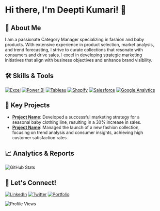 # Hi there, I'm Deepti Kumari! 👋

## 🚀 About Me
I am a passionate Category Manager specializing in fashion and baby products. With extensive experience in product selection, market analysis, and trend forecasting, I strive to curate collections that resonate with consumers and drive sales. I excel in developing strategic marketing initiatives that align with business objectives and enhance brand visibility.

## 🛠️ Skills & Tools
[![Excel](https://img.shields.io/badge/-Excel-217346?logo=microsoft-excel&logoColor=white&style=for-the-badge)](https://www.microsoft.com/en-us/microsoft-365/excel)
[![Power BI](https://img.shields.io/badge/-Power%20BI-F2C811?logo=power-bi&logoColor=black&style=for-the-badge)](https://powerbi.microsoft.com/)
[![Tableau](https://img.shields.io/badge/-Tableau-E97627?logo=tableau&logoColor=white&style=for-the-badge)](https://www.tableau.com/)
[![Shopify](https://img.shields.io/badge/-Shopify-96BF48?logo=shopify&logoColor=white&style=for-the-badge)](https://www.shopify.com/)
[![Salesforce](https://img.shields.io/badge/-Salesforce-00A1E0?logo=salesforce&logoColor=white&style=for-the-badge)](https://www.salesforce.com/)
[![Google Analytics](https://img.shields.io/badge/-Google%20Analytics-E37400?logo=google-analytics&logoColor=white&style=for-the-badge)](https://analytics.google.com/)

## 🌟 Key Projects
- **[Project Name](link-to-project)**: Developed a successful marketing strategy for a seasonal baby clothing line, resulting in a 30% increase in sales.
- **[Project Name](link-to-project)**: Managed the launch of a new fashion collection, focusing on trend analysis and consumer insights, achieving high customer satisfaction rates.

## 📈 Analytics & Reports
![GitHub Stats](https://github-readme-stats.vercel.app/api?username=d4deepti&show_icons=true&theme=radical)



## 💬 Let's Connect!
[![LinkedIn](https://img.shields.io/badge/-LinkedIn-0077B5?logo=linkedin&logoColor=white&style=for-the-badge)](https://www.linkedin.com/in/your-linkedin-profile)
[![Twitter](https://img.shields.io/badge/-Twitter-1DA1F2?logo=twitter&logoColor=white&style=for-the-badge)](https://twitter.com/your-twitter-handle)
[![Portfolio](https://img.shields.io/badge/-Portfolio-FF4088?logo=google-chrome&logoColor=white&style=for-the-badge)](https://yourwebsite.com)

![Profile Views](https://komarev.com/ghpvc/?username=d4deepti&color=brightgreen)
